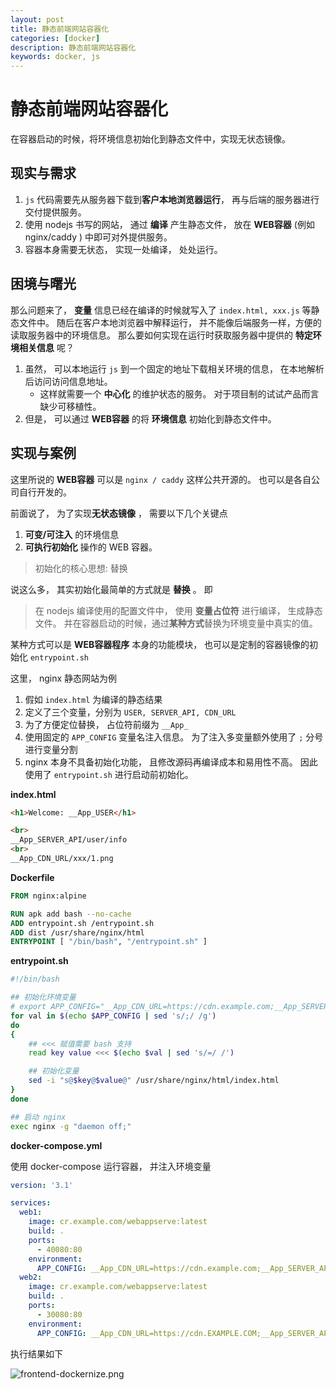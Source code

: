 ```yaml
---
layout: post
title: 静态前端网站容器化
categories: [docker]
description: 静态前端网站容器化
keywords: docker, js
---
```


# 静态前端网站容器化

在容器启动的时候，将环境信息初始化到静态文件中，实现无状态镜像。

## 现实与需求

1. `js` 代码需要先从服务器下载到**客户本地浏览器运行**， 再与后端的服务器进行交付提供服务。
2. 使用 nodejs 书写的网站， 通过 **编译** 产生静态文件， 放在 **WEB容器** (例如 nginx/caddy ) 中即可对外提供服务。
3. 容器本身需要无状态， 实现一处编译， 处处运行。

## 困境与曙光

那么问题来了， **变量** 信息已经在编译的时候就写入了 `index.html, xxx.js` 等静态文件中。 随后在客户本地浏览器中解释运行， 并不能像后端服务一样，方便的读取服务器中的环境信息。
那么要如何实现在运行时获取服务器中提供的 **特定环境相关信息** 呢？

1. 虽然， 可以本地运行 `js` 到一个固定的地址下载相关环境的信息， 在本地解析后访问访问信息地址。
    + 这样就需要一个 **中心化** 的维护状态的服务。 对于项目制的试试产品而言缺少可移植性。
2. 但是， 可以通过 **WEB容器** 的将 **环境信息** 初始化到静态文件中。


## 实现与案例

这里所说的 **WEB容器** 可以是 `nginx / caddy` 这样公共开源的。 也可以是各自公司自行开发的。

前面说了， 为了实现**无状态镜像** ， 需要以下几个关键点

1. **可变/可注入** 的环境信息
2. **可执行初始化** 操作的 WEB 容器。

> 初始化的核心思想: 替换

说这么多， 其实初始化最简单的方式就是 **替换** 。 即

> 在 nodejs 编译使用的配置文件中， 使用 **变量占位符** 进行编译， 生成静态文件。 并在容器启动的时候，通过**某种方式**替换为环境变量中真实的值。 

某种方式可以是 **WEB容器程序** 本身的功能模块， 也可以是定制的容器镜像的初始化 `entrypoint.sh` 

这里， nginx 静态网站为例

1. 假如 `index.html` 为编译的静态结果
2. 定义了三个变量，分别为 `USER, SERVER_API, CDN_URL`
3. 为了方便定位替换， 占位符前缀为 `__App_`
4. 使用固定的 `APP_CONFIG` 变量名注入信息。 为了注入多变量额外使用了 `;` 分号进行变量分割
5. nginx 本身不具备初始化功能， 且修改源码再编译成本和易用性不高。 因此使用了 `entrypoint.sh` 进行启动前初始化。



**index.html**

```html
<h1>Welcome: __App_USER</h1>

<br>
__App_SERVER_API/user/info
<br>
__App_CDN_URL/xxx/1.png
```


**Dockerfile**

```Dockerfile
FROM nginx:alpine

RUN apk add bash --no-cache
ADD entrypoint.sh /entrypoint.sh
ADD dist /usr/share/nginx/html
ENTRYPOINT [ "/bin/bash", "/entrypoint.sh" ]


```

**entrypoint.sh**

```bash
#!/bin/bash

## 初始化环境变量
# export APP_CONFIG="__App_CDN_URL=https://cdn.example.com;__App_SERVER_API=https://api.example.com;__App_USER=User1"
for val in $(echo $APP_CONFIG | sed 's/;/ /g')
do
{
    ## <<< 赋值需要 bash 支持
    read key value <<< $(echo $val | sed 's/=/ /')

    ## 初始化变量
    sed -i "s@$key@$value@" /usr/share/nginx/html/index.html
}
done

## 启动 nginx
exec nginx -g "daemon off;"
```

**docker-compose.yml**

使用 docker-compose 运行容器， 并注入环境变量

```yaml
version: '3.1'

services:
  web1:
    image: cr.example.com/webappserve:latest
    build: .
    ports:
      - 40080:80
    environment:
      APP_CONFIG: __App_CDN_URL=https://cdn.example.com;__App_SERVER_API=https://api.example.com;__App_USER=user1"
  web2:
    image: cr.example.com/webappserve:latest
    build: .
    ports:
      - 30080:80
    environment:
      APP_CONFIG: __App_CDN_URL=https://cdn.EXAMPLE.COM;__App_SERVER_API=https://api.EXAMPLE.COM;__App_USER=user2
```

执行结果如下

![frontend-dockernize.png](/images/images/post/2020/2021/01/28/frontend-dockernize.png)

